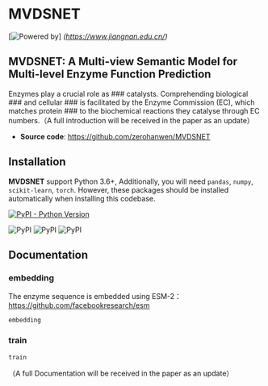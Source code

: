 # MVDSNET

[![Powered by ](https://img.shields.io/badge/Powered%20by-***University%20-orange.svg?style=flat&colorA=555&colorB=-8A2BE2)]
*(https://www.jiangnan.edu.cn/)*
## MVDSNET: A Multi-view Semantic Model for Multi-level Enzyme Function Prediction

Enzymes play a crucial role as ### catalysts. Comprehending biological ### and cellular ### is facilitated by the Enzyme Commission (EC), which matches protein ### to the biochemical reactions they catalyse through EC numbers.（A full introduction will be received in the paper as an update）
- **Source code**: https://github.com/zerohanwen/MVDSNET

## Installation

**MVDSNET** support Python 3.6+, Additionally, you will need
```pandas```, ```numpy```, ```scikit-learn```, ```torch```.
However, these packages should be installed automatically when installing this codebase.

[![PyPI - Python Version](https://img.shields.io/pypi/pyversions/ecpick)](https://pypi.org/project/ecpick/)
              
![PyPI](https://img.shields.io/badge/scikitlearn-1.3.0-green)
![PyPI](https://img.shields.io/badge/numpy-1.24.1-green)
![PyPI](https://img.shields.io/badge/torch-2.0.1+cu117-green)
## Documentation

### embedding
The enzyme sequence is embedded using ESM-2：https://github.com/facebookresearch/esm
```shell
embedding
```
### train
```shell
train
```
（A full Documentation will be received in the paper as an update）
